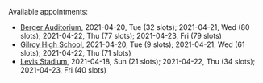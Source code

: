 Available appointments:

* [Berger Auditorium](https://schedulecare.sccgov.org/mychartprd/SignupAndSchedule/EmbeddedSchedule?id=132694&vt=1277&dept=101064003), 2021-04-20, Tue (32 slots); 2021-04-21, Wed (80 slots); 2021-04-22, Thu (77 slots); 2021-04-23, Fri (79 slots)
* [Gilroy High School](https://schedulecare.sccgov.org/mychartprd/SignupAndSchedule/EmbeddedSchedule?id=132980&vt=1277&dept=101064008), 2021-04-20, Tue (9 slots); 2021-04-21, Wed (61 slots); 2021-04-22, Thu (71 slots)
* [Levis Stadium](https://schedulecare.sccgov.org/mychartprd/SignupAndSchedule/EmbeddedSchedule?id=132723&vt=1277&dept=101064004), 2021-04-18, Sun (21 slots); 2021-04-22, Thu (34 slots); 2021-04-23, Fri (40 slots)
